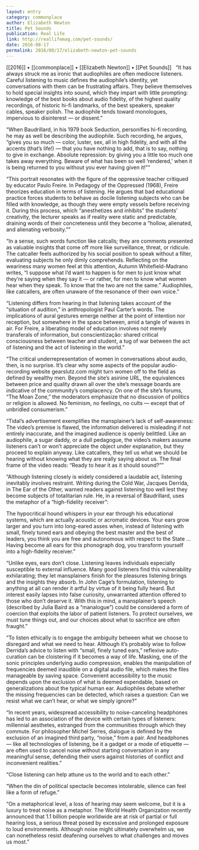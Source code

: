 ```yaml
---
layout: entry
category: commonplace
author: Elizabeth Newton
title: Pet Sounds
publication: Real Life
link: http://reallifemag.com/pet-sounds/
date: 2016-08-17
permalink: 2016/08/17/elizabeth-newton-pet-sounds
---
```


[[2016]] • [[commonplace]] • [[Elizabeth Newton]] • [[Pet Sounds]]
 
“It has always struck me as ironic that audiophiles are often mediocre listeners. Careful listening to music defines the audiophile’s identity, yet conversations with them can be frustrating affairs. They believe themselves to hold special insights into sound, which they impart with little prompting: knowledge of the best books about audio fidelity, of the highest quality recordings, of historic hi-fi landmarks, of the best speakers, speaker cables, speaker polish. The audiophile tends toward monologues, impervious to disinterest — or dissent.”

“When Baudrillard, in his 1979 book Seduction, personifies hi-fi recording, he may as well be describing the audiophile. Such recording, he argues, “gives you so much — color, luster, sex, all in high fidelity, and with all the accents (that’s life!) — that you have nothing to add, that is to say, nothing to give in exchange. Absolute repression: by giving you a little too much one takes away everything. Beware of what has been so well ‘rendered,’ when it is being returned to you without you ever having given it!””

“This portrait resonates with the figure of the oppressive teacher critiqued by educator Paulo Freire. In Pedagogy of the Oppressed (1968), Freire theorizes education in terms of listening. He argues that bad educational practice forces students to behave as docile listening subjects who can be filled with knowledge, as though they were empty vessels before receiving it. During this process, which “anesthetizes and inhibits” the students’ creativity, the lecturer speaks as if reality were static and predictable, draining words of their concreteness until they become a “hollow, alienated, and alienating verbosity.””

“In a sense, such words function like catcalls; they are comments presented as valuable insights that come off more like surveillance, threat, or ridicule. The catcaller feels authorized by his social position to speak without a filter, evaluating subjects he only dimly comprehends. Reflecting on the weariness many women feel at this attention, Autumn Whitefield-Madrano writes, “I suppose what I’d want to happen is for men to just know what they’re saying when they say it — or rather, for men to know what women hear when they speak. To know that the two are not the same.” Audiophiles, like catcallers, are often unaware of the resonance of their own voice.”

“Listening differs from hearing in that listening takes account of the “situation of audition,” in anthropologist Paul Carter’s words. The implications of aural gestures emerge neither at the point of intention nor reception, but somewhere in the space between, amid a tangle of waves in air. For Freire, a liberating model of education involves not merely transferals of information, but conscientização: shared critical consciousness between teacher and student, a tug of war between the act of listening and the act of listening in the world.”

“The critical underrepresentation of women in conversations about audio, then, is no surprise. It’s clear why some aspects of the popular audio-recording website gearslutz.com might turn women off to the field as defined by wealthy men. Beyond the site’s asinine URL, the equivalences between price and quality drawn all over the site’s message boards are indicative of the community’s complacency. On one of the site’s forums, “The Moan Zone,” the moderators emphasize that no discussion of politics or religion is allowed. No feminism, no feelings, no cults — except that of unbridled consumerism.”

“Tidal’s advertisement exemplifies the mansplainer’s lack of self-awareness: The video’s premise is flawed, the information delivered is misleading if not entirely inaccurate, and the imagined audience is openly belittled. Like an audiophile, a sugar daddy, or a dull pedagogue, the video’s makers assume listeners can’t or won’t appreciate the object under explanation, but they proceed to explain anyway. Like catcallers, they tell us what we should be hearing without knowing what they are really saying about us. The final frame of the video reads: “Ready to hear it as it should sound?””

“Although listening closely is widely considered a laudable act, listening inevitably involves restraint. Writing during the Cold War, Jacques Derrida, in The Ear of the Other, warned readers against listening too well lest they become subjects of totalitarian rule. He, in a reversal of Baudrillard, uses the metaphor of a “high-fidelity receiver”:

The hypocritical hound whispers in your ear through his educational systems, which are actually acoustic or acromatic devices. Your ears grow larger and you turn into long-eared asses when, instead of listening with small, finely tuned ears and obeying the best master and the best of leaders, you think you are free and autonomous with respect to the State … Having become all ears for this phonograph dog, you transform yourself into a high-fidelity receiver.”

“Unlike eyes, ears don’t close. Listening leaves individuals especially susceptible to external influence. Many good listeners find this vulnerability exhilarating; they let mansplainers finish for the pleasures listening brings and the insights they absorb. In John Cage’s formulation, listening to anything at all can render it artful by virtue of it being fully heard. But interest easily lapses into false curiosity, unwarranted attention offered to those who don’t deserve it. With this in mind, a mansplainer’s speech (described by Julia Baird as a “manalogue”) could be considered a form of coercion that exploits the labor of patient listeners. To protect ourselves, we must tune things out, and our choices about what to sacrifice are often fraught.”

“To listen ethically is to engage the ambiguity between what we choose to disregard and what we need to hear. Although it’s probably wise to follow Derrida’s advice to listen with “small, finely tuned ears,” reflexive auto-curation can be cloistering if it becomes a way of life. Masking, one of the sonic principles underlying audio compression, enables the manipulation of frequencies deemed inaudible on a digital audio file, which makes the files manageable by saving space. Convenient accessibility to the music depends upon the exclusion of what is deemed expendable, based on generalizations about the typical human ear. Audiophiles debate whether the missing frequencies can be detected, which raises a question: Can we resist what we can’t hear, or what we simply ignore?”

“In recent years, widespread accessibility to noise-canceling headphones has led to an association of the device with certain types of listeners: millennial aesthetes, estranged from the communities through which they commute. For philosopher Michel Serres, dialogue is defined by the exclusion of an imagined third party, “noise,” from a pair. And headphones — like all technologies of listening, be it a gadget or a mode of etiquette — are often used to cancel noise without starting conversation in any meaningful sense, defending their users against histories of conflict and inconvenient realities.”

“Close listening can help attune us to the world and to each other.”

“When the din of political spectacle becomes intolerable, silence can feel like a form of refuge.”

“On a metaphorical level, a loss of hearing may seem welcome, but it is a luxury to treat noise as a metaphor. The World Health Organization recently announced that 1.1 billion people worldwide are at risk of partial or full hearing loss, a serious threat posed by excessive and prolonged exposure to loud environments. Although noise might ultimately overwhelm us, we can nonetheless resist deafening ourselves to what challenges and moves us most.”
